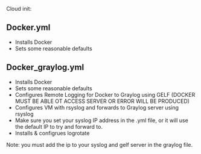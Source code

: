 Cloud init:

## Docker.yml
- Installs Docker
- Sets some reasonable defaults
  
## Docker_graylog.yml

- Installs Docker
- Sets some reasonable defaults
- Configures Remote Logging for Docker to Graylog using GELF (DOCKER MUST BE ABLE OT ACCESS SERVER OR ERROR WILL BE PRODUCED)
- Configures VM with rsyslog and forwards to Graylog server using rsyslog
- Make sure you set your syslog IP address in the .yml file, or it will use the default IP to try and forward to.
- Installs & configrues logrotate

Note: you must add the ip to your syslog and gelf server in the graylog file.
